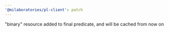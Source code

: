 ```yaml
---
'@milaboratories/pl-client': patch
---
```


"binary" resource added to final predicate, and will be cached from now on
